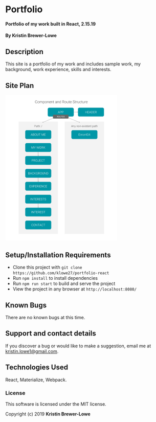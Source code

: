 # Portfolio

#### Portfolio of my work built in React, 2.15.19

#### By Kristin Brewer-Lowe

## Description

This site is a portfolio of my work and includes sample work, my background, work experience, skills and interests.

## Site Plan

<img src="src/components/assets/images/structure.png" width="350" title="Component Structure">

## Setup/Installation Requirements

* Clone this project with `git clone https://github.com/klowe27/portfolio-react`
* Run `npm install` to install dependencies
* Run `npm run start` to build and serve the project
* View the project in any browser at `http://localhost:8080/`

## Known Bugs

There are no known bugs at this time.

## Support and contact details

If you discover a bug or would like to make a suggestion, email me at kristin.lowe1@gmail.com.

## Technologies Used

React, Materialize, Webpack.

### License

This software is licensed under the MIT license.

Copyright (c) 2019 **Kristin Brewer-Lowe**
